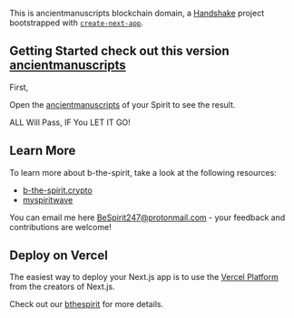 This is ancientmanuscripts blockchain domain, a [Handshake](https://handshake.org) project bootstrapped with [`create-next-app`](https://github.com/zeit/next.js/tree/canary/packages/create-next-app).

## Getting Started check out this version [ancientmanuscripts](https://my-ancientmanuscripts.vercel.app)

First,

Open the [ancientmanuscripts](https://beechains.github.io/ancientmanuscripts.github.io/) of your Spirit to see the result.

ALL Will Pass, IF You LET IT GO!

## Learn More

To learn more about b-the-spirit, take a look at the following resources:

- [b-the-spirit.crypto](https://ipfs.io/ipfs/QmYpk2DdjnShgeBZUTJKnEgaEj7p1EciWikjP3Kb2Bh3yC/) 
- [myspiritwave](www.myspiritwave.xyz)

You can email me here [BeSpirit247@protonmail.com](https://protonmail.com) - your feedback and contributions are welcome!

## Deploy on Vercel

The easiest way to deploy your Next.js app is to use the [Vercel Platform](https://vercel.com/import?utm_medium=default-template&filter=next.js&utm_source=create-next-app&utm_campaign=create-next-app-readme) from the creators of Next.js.

Check out our [bthespirit](https://bthespirit.bandcamp.com/) for more details.
